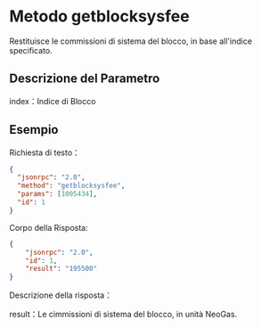 # Metodo getblocksysfee

Restituisce le commissioni di sistema del blocco, in base all'indice specificato.

## Descrizione del Parametro

index：Indice di Blocco

## Esempio

Richiesta di testo：

```json
{
  "jsonrpc": "2.0",
  "method": "getblocksysfee",
  "params": [1005434],
  "id": 1
}
```

Corpo della Risposta:

```json
{
    "jsonrpc": "2.0",
    "id": 1,
    "result": "195500"
}
```

Descrizione della risposta：

result：Le cimmissioni di sistema del blocco, in unità NeoGas.
